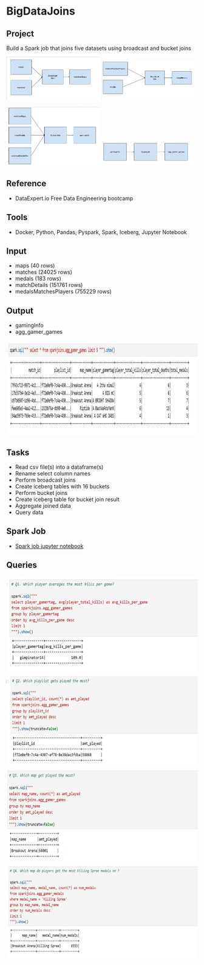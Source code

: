 # BigDataJoins

## Project
Build a Spark job that joins five datasets using broadcast and bucket joins

<p float="left">
<img src="https://github.com/Sarah269/bug-free-octo-sniffle/blob/main/BigDataJoins/BigDataJoins1.png" width="49%">
<img src="https://github.com/Sarah269/bug-free-octo-sniffle/blob/main/BigDataJoins/BigDataJoins2.png" width="49%">
</p>
<p float="left">
<img src="https://github.com/Sarah269/bug-free-octo-sniffle/blob/main/BigDataJoins/BigDataJoins3.png" width="49%">
<img src="https://github.com/Sarah269/bug-free-octo-sniffle/blob/main/BigDataJoins/BigDataJoins4.png" width="49%">
</p>

## Reference
- DataExpert.io Free Data Engineering bootcamp

## Tools
- Docker, Python, Pandas, Pyspark, Spark, Iceberg, Jupyter Notebook

## Input
- maps (40 rows)
- matches (24025 rows)
- medals (183 rows)
- matchDetails (151761 rows)
- medalsMatchesPlayers (755229 rows)

## Output
- gamingInfo
- agg_gamer_games

<img src="https://github.com/Sarah269/bug-free-octo-sniffle/blob/main/BigDataJoins/Aggregated_gamer_games.png" height=250>

## Tasks
- Read csv file(s) into a dataframe(s)
- Rename select column names
- Perform broadcast joins
- Create iceberg tables with 16 buckets
- Perform bucket joins
- Create iceberg table for bucket join result
- Aggregate joined data
- Query data

## Spark Job
- [Spark job jupyter notebook](https://github.com/Sarah269/bug-free-octo-sniffle/blob/main/BigDataJoins/Spark_Joins.ipynb)
  
## Queries

<img src="https://github.com/Sarah269/bug-free-octo-sniffle/blob/main/BigDataJoins/Q1_Most_kills_per_game.png" height=250>

<img src="https://github.com/Sarah269/bug-free-octo-sniffle/blob/main/BigDataJoins/Q2_playlist_most_played.png" height=250>

<img src="https://github.com/Sarah269/bug-free-octo-sniffle/blob/main/BigDataJoins/Q3_map_played_most.png" height=250>

<img src="https://github.com/Sarah269/bug-free-octo-sniffle/blob/main/BigDataJoins/Q4_map_most_killingspree_medals.png" height=250>

  


